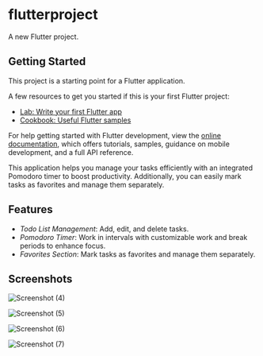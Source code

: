 # flutterproject

A new Flutter project.

## Getting Started

This project is a starting point for a Flutter application.

A few resources to get you started if this is your first Flutter project:

- [Lab: Write your first Flutter app](https://docs.flutter.dev/get-started/codelab)
- [Cookbook: Useful Flutter samples](https://docs.flutter.dev/cookbook)

For help getting started with Flutter development, view the
[online documentation](https://docs.flutter.dev/), which offers tutorials,
samples, guidance on mobile development, and a full API reference.

This application helps you manage your tasks efficiently with an integrated Pomodoro timer to boost productivity.
Additionally, you can easily mark tasks as favorites and manage them separately.

## Features

- *Todo List Management*: Add, edit, and delete tasks.
- *Pomodoro Timer*: Work in intervals with customizable work and break periods to enhance focus.
- *Favorites Section*: Mark tasks as favorites and manage them separately.

## Screenshots

![Screenshot (4)](https://github.com/user-attachments/assets/f556173f-f426-4f1c-aba9-6ba90729a77d)

![Screenshot (5)](https://github.com/user-attachments/assets/20235831-f36f-4ade-b2fa-de256fa3a318)

![Screenshot (6)](https://github.com/user-attachments/assets/f4903884-b915-45c0-a574-852ab9b70f24)

![Screenshot (7)](https://github.com/user-attachments/assets/7c39ce5f-8b19-43ff-a7b9-725fad328d93)



